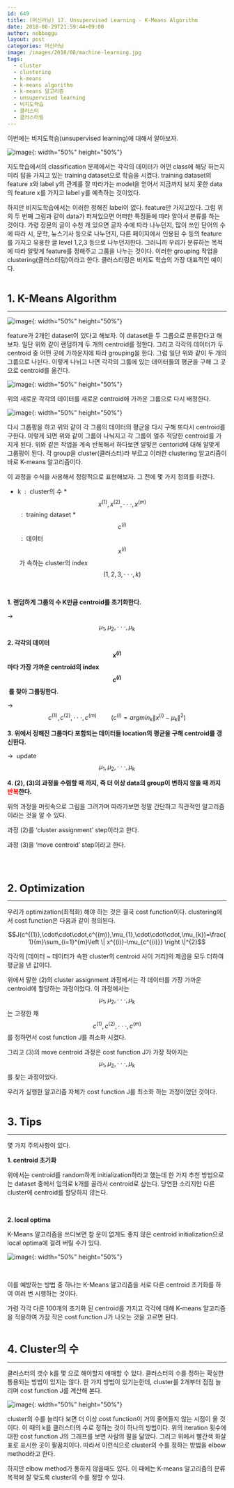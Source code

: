 ```yaml
---
id: 649
title: (머신러닝) 17. Unsupervised Learning - K-Means Algorithm
date: 2018-08-29T21:59:44+09:00
author: nobbaggu
layout: post
categories: 머신러닝
image: /images/2018/08/machine-learning.jpg
tags:
  - cluster
  - clustering
  - k-means
  - k-means algorithm
  - k-means 알고리즘
  - unsupervised learning
  - 비지도학습
  - 클러스터
  - 클러스터링
---
```

이번에는 비지도학습(unsupervised learning)에 대해서 알아보자.

![image](/images/2018/08/no-name-101.png){: width="50%" height="50%"}

지도학습에서의 classification 문제에서는 각각의 데이터가 어떤 class에 해당 하는지 미리 답을 가지고 있는 training dataset으로 학습을 시켰다. training dataset의 feature x와 label y의 관계를 잘 따라가는 model을 얻어서 지금까지 보지 못한 data의 feature x를 가지고 label y를 예측하는 것이었다.

하지만 비지도학습에서는 이러한 정해진 label이 없다. feature만 가지고있다. 그럼 위의 두 번째 그림과 같이 data가 퍼져있으면 어떠한 특징들에 따라 알아서 분류를 하는 것이다. 가령 장문의 글이 수천 개 있으면 글자 수에 따라 나누던지, 많이 쓰인 단어의 수에 따라 시, 문학, 뉴스기사 등으로 나누던지, 다른 페이지에서 인용된 수 등의 feature를 가지고 유용한 글 level 1,2,3 등으로 나누던지한다. 그러니까 우리가 분류하는 목적에 따라 알맞게 feature를 정해주고 그룹을 나누는 것이다. 이러한 grouping 작업을 clustering(클러스터링)이라고 한다. 클러스터링은 비지도 학습의 가장 대표적인 예이다.

&nbsp;

<span style="font-size: 18pt;"><strong>1. K-Means Algorithm</strong></span>

* * *

![image](/images/2018/08/no-name-102.png){: width="50%" height="50%"}

feature가 2개인 dataset이 있다고 해보자. 이 dataset을 두 그룹으로 분류한다고 해보자. 일단 위와 같이 랜덤하게 두 개의 centroid를 정한다. 그리고 각각의 데이터가 두 centroid 중 어떤 곳에 가까운지에 따라 grouping을 한다. 그럼 일단 위와 같이 두 개의 그룹으로 나뉜다. 이렇게 나뉘고 나면 각각의 그룹에 있는 데이터들의 평균을 구해 그 곳으로 centroid를 옮긴다.

![image](/images/2018/08/no-name-106.png){: width="50%" height="50%"}

위의 새로운 각각의 데이터를 새로운 centroid에 가까운 그룹으로 다시 배정한다.

![image](/images/2018/08/no-name-103-300x266.png){: width="50%" height="50%"}

다시 그룹핑을 하고 위와 같이 각 그룹의 데이터의 평균을 다시 구해 또다시 centroid를 구한다. 이렇게 되면 위와 같이 그룹이 나눠지고 각 그룹이 얼추 적당한 centroid를 가지게 된다. 위와 같은 작업을 계속 반복해서 하다보면 알맞은 centorid에 대해 알맞게 그룹핑이 된다. 각 group을 cluster(클러스터)라 부르고 이러한 clustering 알고리즘이 바로 K-means 알고리즘이다.

이 과정을 수식을 사용해서 정량적으로 표현해보자. 그 전에 몇 가지 정의를 하겠다.

  * k  :  cluster의 수
  *$$x^{(1)},x^{(2)},\cdot\cdot\cdot,x^{(m)}$$   :  training dataset
  *$$c^{(i)}$$   :  데이터 $$x^{(i)}$$ 가 속하는 cluster의 index $$(1,2,3,\cdot\cdot\cdot,k)$$

&nbsp;

**1. 랜덤하게 그룹의 수 K만큼 centroid를 초기화한다.**

→  $$\mu_{1}, \mu_{2},\cdot\cdot\cdot,\mu_{k}$$

**2. 각각의 데이터 $$x^{(i)}$$마다 가장 가까운 centroid의 index $$c^{(i)}$$ 를 찾아 그룹핑한다.**

→ $$c^{(1)},c^{(2)},\cdot\cdot\cdot,c^{(m)}\quad\quad(c^{(i)}=argmin_{k}\left \| x^{(i)}-\mu_{k} \right \|^{2})$$ 

**3. 위에서 정해진 그룹마다 포함되는 데이터들 location의 평균을 구해 centroid를 갱신한다.**

→  update $$\mu_{1}, \mu_{2},\cdot\cdot\cdot,\mu_{k}$$

**4. (2), (3)의 과정을 수렴할 때 까지, 즉 더 이상 data의 group이 변하지 않을 때 까지 <span style="color: #ff0000;">반복</span>한다.**

위의 과정을 머릿속으로 그림을 그려가며 따라가보면 정말 간단하고 직관적인 알고리즘이라는 것을 알 수 있다.

과정 (2)를 &#8216;cluster assignment&#8217; step이라고 한다.

과정 (3)을 &#8216;move centroid&#8217; step이라고 한다.

&nbsp;

&nbsp;

<span style="font-size: 18pt;"><strong>2</strong><strong>. Optimization</strong></span>

* * *

우리가 optimization(최적화) 해야 하는 것은 결국 cost function이다. clustering에서 cost function은 다음과 같이 정의된다.

$$J(c^{(1)},\cdot\cdot\cdot,c^{(m)},\mu_{1},\cdot\cdot\cdot,\mu_{k})=\frac{1}{m}\sum_{i=1}^{m}\left \| x^{(i)}-\mu_{c^{(i)}} \right \|^{2}$$ 

각각의 [데이터 ~ 데이터가 속한 cluster의 centroid 사이 거리]의 제곱을 모두 더하여 평균을 낸 값이다.

위에서 말한 (2)의 cluster assignment 과정에서는 각 데이터를 가장 가까운 centroid에 할당하는 과정이었다. 이 과정에서는 $$\mu_{1}, \mu_{2},\cdot\cdot\cdot,\mu_{k}$$는 고정한 채$$c^{(1)},c^{(2)},\cdot\cdot\cdot,c^{(m)}$$ 를 정하면서 cost function J를 최소화 시켰다.

그리고 (3)의 move centroid 과정은 cost function J가 가장 작아지는 $$\mu_{1}, \mu_{2},\cdot\cdot\cdot,\mu_{k}$$를 찾는 과정이었다.

우리가 실행한 알고리즘 자체가 cost function J를 최소화 하는 과정이었던 것이다.

&nbsp;

<span style="font-size: 18pt;"><strong>3. Tips</strong></span>

* * *

몇 가지 주의사항이 있다.

**1. centroid 초기화**

위에서는 centroid를 random하게 initialization하라고 했는데 한 가지 추천 방법으로는 dataset 중에서 임의로 k개를 골라서 centroid로 삼는다. 당연한 소리지만 다른 cluster에 centroid를 할당하지 않는다.

&nbsp;

**2. local optima**

K-Means 알고리즘을 쓰다보면 참 운이 없게도 좋지 않은 centroid initialization으로 local optima에 걸려 버릴 수가 있다.

![image](/images/2018/08/no-name-109.png){: width="50%" height="50%"}

&nbsp;

이를 예방하는 방법 중 하나는 K-Means 알고리즘을 서로 다른 centroid 초기화를 하여 여러 번 시행하는 것이다.

가령 각각 다른 100개의 초기화 된 centroid를 가지고 각각에 대해 K-means 알고리즘을 적용하여 가장 작은 cost function J가 나오는 것을 고르면 된다.

&nbsp;

<span style="font-size: 18pt;"><strong>4. Cluster의 수</strong></span>

* * *

클러스터의 갯수 k를 몇 으로 해야할지 애매할 수 있다. 클러스터의 수를 정하는 확실한 통용되는 방법이 있지는 않다. 한 가지 방법이 있기는한데, cluster를 2개부터 점점 늘리며 cost function J를 계산해 본다.

![image](/images/2018/08/no-name-105-300x204.png){: width="50%" height="50%"}

cluster의 수를 늘리다 보면 더 이상 cost function이 거의 줄어들지 않는 시점이 올 것이다. 이 때의 k를 클러스터의 수로 정하는 것이 하나의 방법이다. 위의 iteration 횟수에 대한 cost function J의 그래프를 보면 사람의 팔을 닮았다. 그리고 위에서 빨간색 화살표로 표시한 곳이 팔꿈치이다. 따라서 이런식으로 cluster의 수를 정하는 방법을 elbow method라고 한다.

하지만 elbow method가 통하지 않을때도 있다. 이 때에는 K-means 알고리즘의 분류 목적에 잘 맞도록 cluster의 수를 정할 수 있다.